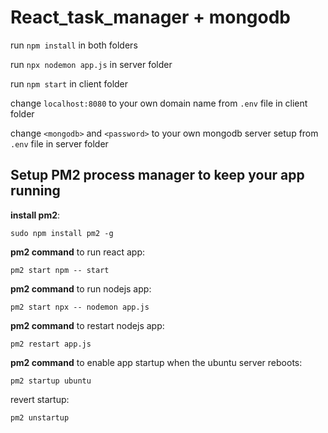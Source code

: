 # React_task_manager + mongodb

run `npm install` in both folders

run `npx nodemon app.js` in server folder

run `npm start` in client folder

change `localhost:8080` to your own domain name from `.env` file in client folder

change `<mongodb>` and `<password>` to your own mongodb server setup from `.env` file in server folder

## Setup PM2 process manager to keep your app running

**install pm2**:

```
sudo npm install pm2 -g
```

**pm2 command** to run react app:

```
pm2 start npm -- start
```

**pm2 command** to run nodejs app:

```
pm2 start npx -- nodemon app.js
```

**pm2 command** to restart nodejs app:

```
pm2 restart app.js
```

**pm2 command** to enable app startup when the ubuntu server reboots:

```
pm2 startup ubuntu
```

revert startup:

```
pm2 unstartup
```
